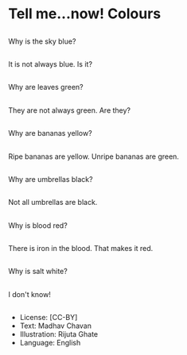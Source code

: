 # Tell me...now! Colours

##
Why is the sky blue?

##
It is not always blue. Is
it?

##
Why are leaves green?

##
They are not always
green. Are they?

##
Why are bananas
yellow?

##
Ripe bananas are
yellow.
Unripe bananas are
green.

##
Why are umbrellas
black?

##
Not all umbrellas are
black.

##
Why is blood red?

##
There is iron in the
blood.
That makes it red.

##
Why is salt white?

##
I don't know!

##
* License: [CC-BY]
* Text: Madhav Chavan
* Illustration: Rijuta Ghate
* Language: English
